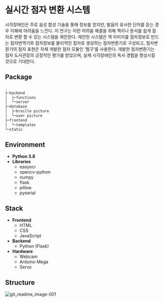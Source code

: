 # 실시간 점자 변환 시스템
시각장애인은 주로 음성 합성 기술을 통해 정보를 얻지만, 발음이 유사한 단어를 듣는 경우 이해에 어려움을 느낀다. 이 연구는 이런 어려움 해결을 위해 책이나 문서를 쉽게 점자로 변환 할 수 있는 시스템을 제안한다. 제안한 시스템은 책 이미지를 점자정보로 만드는 점자번역기와 점자정보를 물리적인 점자로 생성하는 점자변환기로 구성되고, 점자변환기의 점자 표현은 자체 개발한 점자 모듈인 ‘쩜구’를 사용한다. 개발한 점자변환기는 점자 도서관장의 긍정적인 평가를 받았으며, 실제 시각장애인의 독서 경험을 향상시킬 것으로 기대한다.

## Package
```bash
.
├─backend
│  ├─functions
│  └─server
├─database
│  ├─braille picture
│  └─user picture
├─frontend
│  └─templates
└─static
``` 
    
## Environment
- **Python 3.8**
- **Libraries**
    - easyocr
    - opencv-python
    - numpy
    - flask
    - pillow
    - pyserial
      
## Stack
- **Frontend**
    - HTML
    - CSS
    - JavaScript
- **Backend**
    - Python (Flask)
- **Hardware**
    - Webcam
    - Arduino Mega
    - Servo

## Structure
![git_readme_image-001](https://github.com/user-attachments/assets/161b5fee-1b16-4bc1-9719-64adee64a5a5)
